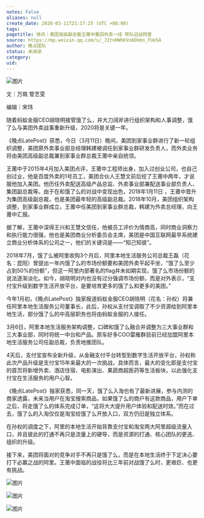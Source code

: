 ```yaml
---
notes: False
aliases: null
create_date: 2020-03-11T21:17:25 (UTC +08:00)
tags: 
pagetitle: 快讯｜美团高级副总裁王莆中重回外卖一线 带队迎战阿里
source: https://mp.weixin.qq.com/s/_JItnHWhKVo6Dkbn_FUeSA
author: 晚点团队
status: 未阅读
category: 
uid: 
---
```


![图片](https://mmbiz.qpic.cn/mmbiz_jpg/VWpZENjIo5vZe13zJ0NsZQic2hxspTLI6tjNfU5xY7z3XSxkVE44L3YoxYLwGQo6LaqItQ01oDAWFQbf7P2OriaQ/640?wx_fmt=jpeg&wxfrom=5&wx_lazy=1&wx_co=1)

文｜万珮 管艺雯

编辑｜宋玮

随着蚂蚁金服CEO胡晓明接管饿了么，并大刀阔斧进行组织架构和人事调整，饿了么与美团外卖战事重新升级，2020将是关键一年。

《晚点LatePost》获悉，今日（3月11日）晚间，美团到家事业群进行了新一轮组织调整，美团原外卖事业部总经理韩建被调任到家事业群研发负责人，而外卖业务将由美团高级副总裁兼到家事业群总裁王莆中亲自统领。

王莆中于2015年4月加入美团点评，王莆中工程师出身，加入过创业公司，也自己创过业，他是百度外卖的1号员工，美团合伙人王慧文前后挖了王莆中两年，才说服他加入美团。他历任外卖配送高级产品总监、外卖事业部兼配送事业部负责人、集团副总裁等。由于在和饿了么的对战中变现出色，2018年1月11日 ，王莆中晋升为集团高级副总裁，也是美团最年轻的高级副总裁。2018年10月，美团组织架构调整，到家事业群成立，王莆中任美团到家事业群总裁，韩建为外卖总经理，向王莆中汇报。

据了解，王莆中深得王兴和王慧文信任，他被员工评价为情商高，同时商业洞察力和执行能力很强，他也是美团商业分析委员会主席，美团是中国互联网最早系统建立商业分析体系的公司之一，他们的关键词是——“知己知彼”。

2018年7月，饿了么被阿里收购3个月后，阿里本地生活服务公司总裁王磊（花名：昆阳）曾提出一年内饿了么的市场份额要和美团外卖平起平坐，“饿了么至少占到50%的份额”，但这一阿里内部著名的flag并未如期实现，饿了么市场份额的说法逐渐淡化。如今，胡晓明对内也没有过分强调市场份额，而是对外表示，“支付宝升级到数字生活开放平台，是要培育更多的饿了么和更多的美团。”

今年1月初，《晚点LatePost》独家报道蚂蚁金服CEO胡晓明（花名：孙权）将兼任阿里本地生活服务公司董事长，此后，孙权从支付宝调取了不少资源给到阿里本地生活，部分饿了么的中高层职务也将由蚂蚁金服的人接任。

3月6日，阿里本地生活服务架构调整，口碑和饿了么融合并调整为三大事业群和三大事业部，同时将统一中台和产品。原车好多COO雷雁群目前已经加盟阿里本地生活服务公司任副总裁，负责地推团队。

4天后，支付宝宣布全新升级，从金融支付平台转型到数字生活开放平台，孙权称此次产品升级是支付宝15年来最大的一次挑战，具体而言，最大的变化即是支付宝的首页将新增外卖、酒店住宿、电影演出、果蔬商超医药等生活板块，以此强化支付宝在生活服务的用户心智。

《晚点LatePost》独家获悉，同一天，饿了么入淘也有了最新进展，参与内测的商家透露，未来当用户在淘宝搜索商品，如果饿了么的商户有这款商品，用户下单之后，将走饿了么的体系完成订单，“这将大大提升用户体验和配送时效。”而在过去，饿了么的入淘仅仅是淘宝给饿了么开放入口，双方仍旧是独立体系。

在孙权的调度之下，阿里的本地生活开始背靠支付宝和淘宝两大阿里超级流量入口，并且彼此的打通不再只是流量上的硬导，而是资源的打通、核心团队的更迭、组织的升级。

接下来，美团将面对的竞争对手不再只是饿了么，而是在本地生活终于下定决心要打下必赢之战的阿里。王莆中面临的战役将比三年前对战饿了么时，更艰巨、也更有挑战。

![图片](https://mmbiz.qpic.cn/mmbiz_jpg/VWpZENjIo5s9UoK11ZSlXJjuLvq7ANmtdxUShicCd5rsIQwtxdPSxWsaUMY2Zb1Lz090YSoIwyqRRnyWpCk3zwg/640?wx_fmt=jpeg&wxfrom=5&wx_lazy=1&wx_co=1)

![图片](https://mmbiz.qpic.cn/mmbiz_png/8l3j8mUia0gtJSfOYF7lnEUVSsbYxO39gdVKrXg7L6BMiasSubN3ZYS8QHvds26iae5jJ0wM53qr0fWogztm7ISAw/640?wx_fmt=png&wxfrom=5&wx_lazy=1&wx_co=1)

![图片](https://mmbiz.qpic.cn/mmbiz_png/VWpZENjIo5sFRwjPCz1kMfuiclPPODoqHjlLBa07KIbLianr7xH36eJ1vUiaa06UWWkhGXRTfEInt1BaEgjp9XrWw/640?wx_fmt=png&wxfrom=5&wx_lazy=1&wx_co=1)
